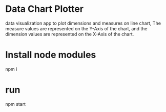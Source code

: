 # Data Chart Plotter
data visualization app to plot dimensions and measures on line chart,  The measure values are represented on the Y-Axis of the chart, and the dimension values are represented on the X-Axis of the chart.

# Install node modules
npm i 

# run
npm start
